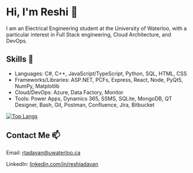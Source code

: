 # Hi, I'm Reshi 👋

I am an Electrical Engineering student at the University of Waterloo, with a particular interest in Full Stack engineering, Cloud Architecture, and DevOps.

## Skills 🔭

- Languages: C#, C++, JavaScript/TypeScript, Python, SQL, HTML, CSS
- Frameworks/Libraries: ASP.NET, PCFs, Express, React, Node, PyQt5, NumPy, Matplotlib
- Cloud/DevOps: Azure, Data Factory, Monitor
- Tools: Power Apps, Dynamics 365, SSMS, SQLite, MongoDB, QT Designer, Bash, Git, Postman, Confluence, Jira, Bitbucket

[![Top Langs](https://github-readme-stats.vercel.app/api/top-langs/?username=ReshiAdavan&layout=compact&theme=dark)](https://github.com/anuraghazra/github-readme-stats)

## Contact Me 📫

Email: [rtadavan@uwaterloo.ca](mailto:rtadavan@uwaterloo.ca)

LinkedIn: [linkedin.com/in/reshiadavan](https://www.linkedin.com/in/reshiadavan/)

<!--
**ReshiAdavan/ReshiAdavan** is a ✨ _special_ ✨ repository because its `README.md` (this file) appears on your GitHub profile.

Here are some ideas to get you started:

- 🔭 I’m currently working on ...
- 🌱 I’m currently learning ...
- 👯 I’m looking to collaborate on ...
- 🤔 I’m looking for help with ...
- 💬 Ask me about ...
- 📫 How to reach me: ...
- 😄 Pronouns: ...
- ⚡ Fun fact: ...
-->
